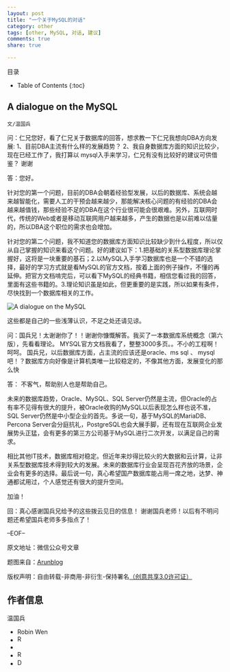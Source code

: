 ```yaml
---
layout: post
title: "一个关于MySQL的对话"
category: other
tags: [other, MySQL, 对话, 建议]
comments: true
share: true

---
```



目录

* Table of Contents
{:toc}

## A dialogue on the MySQL ##

`文/温国兵`

问：仁兄您好，看了仁兄关于数据库的回答，想求教一下仁兄我想向DBA方向发展:
1、目前DBA主流有什么样的发展趋势？
2、我自身数据库方面的知识比较少，现在已经工作了，我打算以 mysql入手来学习，仁兄有没有比较好的建议可供借鉴？
谢谢

答：您好。

针对您的第一个问题，目前的DBA会朝着经验型发展，以后的数据库、系统会越来越智能化，需要人工的干预会越来越少，那能解决核心问题的有经验的DBA会越来越值钱，那些经验不足的DBA在这个行业很可能会很艰难。另外，互联网时代，传统的Web或者是移动互联网用户越来越多，产生的数据也是以前难以估量的，所以DBA这个职位的需求也会增加。

针对您的第二个问题，我不知道您的数据库方面知识比较缺少到什么程度，所以仅从自己掌握的知识来看这个问题。好的建议如下：1.把基础的关系型数据库理论掌握好，这将是一块重要的基石；2.以MySQL入手学习数据库也是一个不错的选择，最好的学习方式就是看MySQL的官方文档，按着上面的例子操作，不懂的再延伸。把官方文档啃完后，可以看下MySQL的经典书籍，相信您看过我的回答，里面有这些书籍的。3.理论知识虽是如此，但更重要的是实践，所以如果有条件，尽快找到一个数据库相关的工作。

![A dialogue on the MySQL](http://i.imgur.com/XBujdFj.jpg)

这些都是自己的一些浅薄认识，不足之处还请见谅。

问：国兵兄！太谢谢你了！！谢谢你慷慨解答。我买了一本数据库系统概念（第六版），先看看理论。
MYSQL官方文档我看了，整整3000多页。。不小的工程啊！呵呵。 
国兵兄，以后数据库方面，占主流的应该还是oracle、ms sql 、 mysql 吧！？数据库方向好像是计算机类唯一比较稳定的，不像其他方面，发展变化的那么快

答：
不客气，帮助别人也是帮助自己。

未来的数据库趋势，Oracle、MySQL、SQL Server仍然是主流，但Oracle的占有率不见得有很大的提升，被Oracle收购的MySQL以后表现怎么样也说不准，SQL Server仍然是中小型企业的首先。多说一句，基于MySQL的MariaDB、Percona Server会分庭抗礼，PostgreSQL也会大展手脚，还有现在互联网企业发展势头正猛，会有更多的第三方公司基于MySQL进行二次开发，以满足自己的需求。

相比其他IT技术，数据库相对稳定。但近年来炒得比较火的大数据和云计算，让非关系型数据库技术得到较大的发展。未来的数据库行业会呈现百花齐放的场景，企业会有更多的选择。最后说一句，真心希望国产数据库能占用一席之地，达梦、神通都试用过，个人感觉还有很大的提升空间。

加油！

回：真心感谢国兵兄给予的这些拨云见日的信息！
谢谢国兵老师！以后有不明问题还希望国兵老师多多指点了！

–EOF–

原文地址：微信公众号文章

题图来自：<a href="http://arunblog.in/?p=16" target="_blank">Arunblog</a>

版权声明：自由转载-非商用-非衍生-保持署名<a href="http://creativecommons.org/licenses/by-nc-nd/3.0/deed.zh" target="_blank">（创意共享3.0许可证）</a>

## 作者信息 ##

温国兵

* Robin Wen
* <a href="mailto:dbarobinwen@gmail.com"><img src="http://i.imgur.com/7yOaC7C.png" title="Robin's Gmail" border="0" height="16px" width="16px" alt="Robin's Gmail" /></a>
* <a href="https://github.com/dbarobin" target="_blank"><i class="fa fa-github"></i></a>
* <a href="https://dbarobin.github.io/" target="_blank"><img src="http://i.imgur.com/dEfMkyt.jpg" title="Robin's Blog" border="0" alt="Robin's Blog" height="16px" width="16px" /></a>
* <a href="http://blog.csdn.net/justdb" target="_blank"><img src="http://i.imgur.com/BROigUO.jpg" title="DBA@Robin's CSDN" height="16px" width="16px" border="0" alt="DBA@Robin's CSDN" /></a>